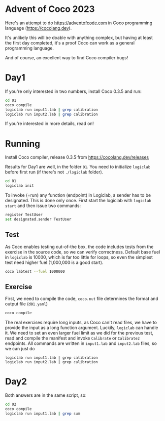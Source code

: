# Advent of Coco 2023

Here's an attempt to do https://adventofcode.com in Coco programming language (https://cocolang.dev).

It's unlikely this will be doable with anything complex, but having at least the first day completed, it's a proof Coco can work as a general programming language.

And of course, an excellent way to find Coco compiler bugs!

# Day1
If you're only interested in two numbers, install Coco 0.3.5 and run:
```sh
cd 01
coco compile
logiclab run input1.lab | grep calibration
logiclab run input2.lab | grep calibration
```

If you're interested in more details, read on!

# Running

Install Coco compiler, release 0.3.5 from https://cocolang.dev/releases

Results for Day1 are well, in the folder `01`. You need to initialize `logiclab` before first run (if there's not `./logiclab` folder).
```sh
cd 01
logiclab init
```
To invoke (=run) any function (endpoint) in Logiclab, a sender has to be designated. This is done only once. First start the logiclab with `logiclab start` and then issue two commands:
```sh
register TestUser
set designated.sender TestUser
```

## Test
As Coco enables testing out-of-the box, the code includes tests from the exercise in the source code, so we can verify correctness. Default base fuel in `logiclab` is 10000, which is far too little for loops, so even the simplest test need higher fuel (1,000,000 is a good start).

```sh
coco labtest --fuel 1000000
```

## Exercise
First, we need to compile the code, `coco.nut` file determines the format and output file (`d01.yaml`)
```sh
coco compile
```

The real exercises require long inputs, as Coco can't read files, we have to provide the input as a long function argument. Luckily, `logiclab` can handle it. We need to set an even larger fuel limit as we did for the previous test, read and compile the manifest and invoke `Calibrate` or `Calibrate2` endpoints. All commands are written in `input1.lab` and `input2.lab` files, so we can just do
```
logiclab run input1.lab | grep calibration
logiclab run input2.lab | grep calibration
```

# Day2
Both answers are in the same script, so:
```sh
cd 02
coco compile
logiclab run input1.lab | grep sum
```
